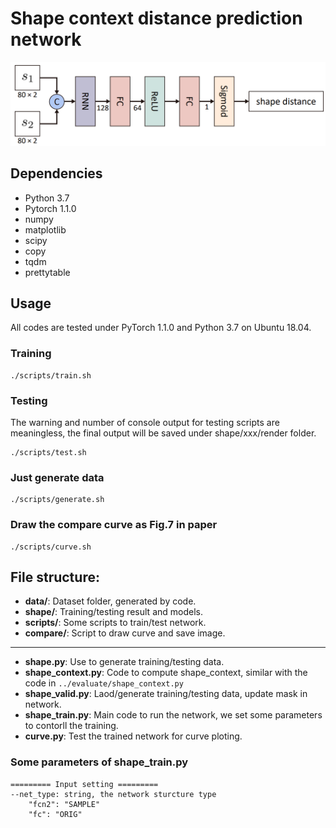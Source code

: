 # Shape context distance prediction network

![overview](../docs/sc-network.png)

## Dependencies
* Python 3.7
* Pytorch 1.1.0
* numpy
* matplotlib
* scipy
* copy
* tqdm
* prettytable


## Usage

All codes are tested under PyTorch 1.1.0 and Python 3.7 on Ubuntu 18.04.
### Training
```
./scripts/train.sh
```
### Testing
The warning and number of console output for testing scripts are meaningless, the final output will be saved under shape/xxx/render folder.
```
./scripts/test.sh
```
### Just generate data
```
./scripts/generate.sh
```
### Draw the compare curve as Fig.7 in paper
```
./scripts/curve.sh
```


## File structure:

* **data/**: Dataset folder, generated by code.
* **shape/**: Training/testing result and models.
* **scripts/**: Some scripts to train/test network.
* **compare/**: Script to draw curve and save image.
---
* **shape.py**: Use to generate training/testing data.
* **shape_context.py**: Code to compute shape_context, similar with the code in `../evaluate/shape_context.py`
* **shape_valid.py**: Laod/generate training/testing data, update mask in network.
* **shape_train.py**: Main code to run the network, we set some parameters to contorll the training.
* **curve.py**: Test the trained network for curve ploting.


### Some parameters of shape_train.py
    ========= Input setting =========
    --net_type: string, the network sturcture type
        "fcn2": "SAMPLE"
        "fc": "ORIG"